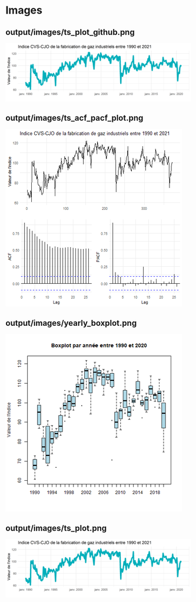 # Images

## output/images/ts_plot_github.png

![output/images/ts_plot_github.png](./output/images/ts_plot_github.png)

## output/images/ts_acf_pacf_plot.png

![output/images/ts_acf_pacf_plot.png](./output/images/ts_acf_pacf_plot.png)

## output/images/yearly_boxplot.png

![output/images/yearly_boxplot.png](./output/images/yearly_boxplot.png)

## output/images/ts_plot.png

![output/images/ts_plot.png](./output/images/ts_plot.png)
